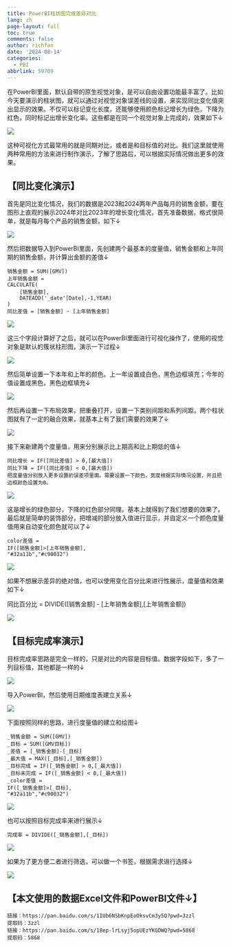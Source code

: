 ```yaml
---
title: PowerBI柱状图完成差异对比
lang: zh
page-layout: full
toc: true
comments: false
author: richfan
date: '2024-08-14'
categories:
  - PBI
abbrlink: 59709
---
```


在PowerBI里面，默认自带的原生视觉对象，是可以自由设置功能最丰富了。比如今天要演示的柱状图，就可以通过对视觉对象误差线的设置，来实现同比变化值突出显示的效果。不仅可以标记变化长度，还能够使用颜色标记增长为绿色，下降为红色，同时标记出增长变化率。这些都是在同一个视觉对象上完成的，效果如下↓

![](https://jsd.cdn.zzko.cn/gh/richbridge/picx-images-hosting@master/powerbi/PBI_histogram_completes_the_difference_comparison/1.gif)

这种可视化方式最常用的就是同期对比，或者是和目标值的对比。我们这里就使用两种常用的方法来进行制作演示，了解了思路后，可以根据实际情况做出更多的效果。

## 【同比变化演示】

首先是同比变化情况，我们的数据是2023和2024两年产品每月的销售金额，要在图形上直观的展示2024年对比2023年的增长变化情况，首先准备数据，格式很简单，就是每月每个产品的销售金额，如下↓

![](https://jsd.cdn.zzko.cn/gh/richbridge/picx-images-hosting@master/powerbi/PBI_histogram_completes_the_difference_comparison/2.avif)

然后把数据导入到PowerBI里面，先创建两个最基本的度量值，销售金额和上年同期的销售金额，并计算出金额的差值↓

```dax
销售金额 = SUM([GMV])
上年销售金额 = 
CALCULATE(
    [销售金额],
    DATEADD('_date'[Date],-1,YEAR)
)
同比差值 = [销售金额] - [上年销售金额]
```

![](https://jsd.cdn.zzko.cn/gh/richbridge/picx-images-hosting@master/powerbi/PBI_histogram_completes_the_difference_comparison/3.avif)

这三个字段计算好了之后，就可以在PowerBI里面进行可视化操作了，使用的视觉对象是默认的簇状柱形图，演示一下过程↓

![](https://jsd.cdn.zzko.cn/gh/richbridge/picx-images-hosting@master/powerbi/PBI_histogram_completes_the_difference_comparison/4.gif)

然后简单设置一下本年和上年的颜色。上一年设置成白色，黑色边框填充；今年的值设置成黑色，黑色边框填充↓

![](https://jsd.cdn.zzko.cn/gh/richbridge/picx-images-hosting@master/powerbi/PBI_histogram_completes_the_difference_comparison/5.gif)

然后再设置一下布局效果，把重叠打开，设置一下类别间距和系列间距，两个柱状图就有了一定的融合效果，就基本上有了我们需要的效果了↓

![](https://jsd.cdn.zzko.cn/gh/richbridge/picx-images-hosting@master/powerbi/PBI_histogram_completes_the_difference_comparison/6.gif)

接下来新建两个度量值，用来分别展示比上期高和比上期低的值↓

```dax
同比增长 = IF([同比差值] > 0,[最大值])
同比下降 = IF([同比差值] < 0,[最大值])
把度量值分别放入更多设置的误差项里面。需要设置一下颜色，宽度根据实际情况设置，并且把边框颜色设置为0。
```

![](https://jsd.cdn.zzko.cn/gh/richbridge/picx-images-hosting@master/powerbi/PBI_histogram_completes_the_difference_comparison/7.gif)

这是增长的绿色部分，下降的红色部分同理。基本上就得到了我们想要的效果了。最后就是简单的装饰部分，把增减的部分放入值进行显示，并自定义一个颜色度量值用来自动变化颜色就可以了↓

```dax
color差值 = 
IF([销售金额]>[上年销售金额],
"#32a11b","#c90032")
```

![](https://jsd.cdn.zzko.cn/gh/richbridge/picx-images-hosting@master/powerbi/PBI_histogram_completes_the_difference_comparison/8.avif)

如果不想展示差异的绝对值，也可以使用变化百分比来进行性展示，度量值和效果如下↓

同比百分比 = DIVIDE([销售金额] - [上年销售金额],[上年销售金额])

![](https://jsd.cdn.zzko.cn/gh/richbridge/picx-images-hosting@master/powerbi/PBI_histogram_completes_the_difference_comparison/9.avif)

## 【目标完成率演示】

目标完成率思路是完全一样的，只是对比的内容是目标值。数据字段如下，多了一列目标值，其他都是一样的↓

![](https://jsd.cdn.zzko.cn/gh/richbridge/picx-images-hosting@master/powerbi/PBI_histogram_completes_the_difference_comparison/10.avif)

导入PowerBI，然后使用日期维度表建立关系↓

![](https://jsd.cdn.zzko.cn/gh/richbridge/picx-images-hosting@master/powerbi/PBI_histogram_completes_the_difference_comparison/11.avif)

下面按照同样的思路，进行度量值的建立和绘图↓

```dax
_销售金额 = SUM([GMV])
_目标 = SUM([GMV目标])
_差值 = [_销售金额]-[_目标]
_最大值 = MAX([_目标],[_销售金额])
_目标完成 = IF([_销售金额] > 0,[_最大值])
_目标未完成 = IF([_销售金额] < 0,[_最大值])
_color差值 = 
IF([_销售金额]>[_目标],
"#32a11b","#c90032")
```

![](https://jsd.cdn.zzko.cn/gh/richbridge/picx-images-hosting@master/powerbi/PBI_histogram_completes_the_difference_comparison/12.avif)

也可以按照目标完成率来进行展示↓

```dax
完成率 = DIVIDE([_销售金额],[_目标])
```

![](https://jsd.cdn.zzko.cn/gh/richbridge/picx-images-hosting@master/powerbi/PBI_histogram_completes_the_difference_comparison/13.avif)

如果为了更方便二者进行筛选，可以做一个书签，根据需求进行选择↓

![](https://jsd.cdn.zzko.cn/gh/richbridge/picx-images-hosting@master/powerbi/PBI_histogram_completes_the_difference_comparison/14.gif)

## 【本文使用的数据Excel文件和PowerBI文件↓】

```dax
链接：https://pan.baidu.com/s/1IUb6NSbKnpEoOksvCm3y5Q?pwd=3zzl 
提取码：3zzl
链接：https://pan.baidu.com/s/18ep-lrLsyj5opUEzYKGDWQ?pwd=5868 
提取码：5868
```